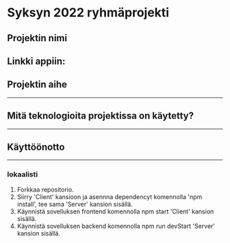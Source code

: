 # Syksyn 2022 ryhmäprojekti

## Projektin nimi

## Linkki appiin: 

## Projektin aihe
---

## Mitä teknologioita projektissa on käytetty?
---

## Käyttöönotto
---
### lokaalisti

1. Forkkaa repositorio.
2. Siirry 'Client' kansioon ja asennna dependencyt komennolla 'npm install', tee sama 'Server' kansion sisällä.
3. Käynnistä sovelluksen frontend komennolla npm start 'Client' kansion sisällä.
4. Käynnistä sovelluksen backend komennolla npm run devStart 'Server' kansion sisällä.
